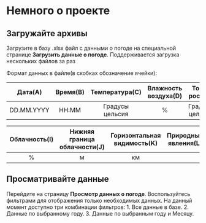 Немного о проекте
========================
Загружайте архивы
-------------------------
<p>Загрузите в базу .xlsx файл с данными о погоде на специальной странице <strong>Загрузить данные о погоде</strong>. Поддерживается загрузка нескольких файлов за раз</p>
<p>Формат данных в файле(в скобках обозначение ячейки): </p>

| Дата(A) | Время(B) | Температура(C) | Влажность воздуха(D) | Точка росы(E) | Давление(F) | Направление ветра(G) | Скорость ветра(H) |
| :---: | :---: | :---: | :---: | :---: | :---: | :---: | :---: |
| DD.MM.YYYY | HH:MM | Градусы цельсия | % | Градусы цельсия | мм. рт. ст. |  | м/с |

| Облачность(I) | Нижняя граница облачности(J) | Горизонтальная видимость(K) | Природные явления(L)|
| :---: | :---: | :---: | :---: |
| % | м | км |  |

Просматривайте данные
---------------------
<p>Перейдите на страницу <strong>Просмотр данных о погоде</strong>. Воспользуйтесь фильтрами для отображения только необходимых данных. На данный момент доступно три комбинации фильтров:
1. Все данные в базе.
2. Данные по выбранному году.
3. Данные по выбранным году и Месяцу.</p>

